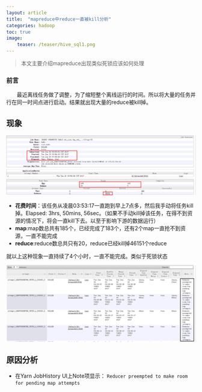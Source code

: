 ```yaml
---
layout: article
title:  "mapreduce中reduce一直被kill分析"
categories: hadoop
toc: true
image:
    teaser: /teaser/hive_sql1.png
---
```


> 本文主要介绍mapreduce出现类似死锁应该如何处理


### 前言
&emsp;&emsp;最近离线任务做了调整，为了缩短整个离线运行的时间。所以将大量的任务并行在同一时间点进行启动。结果就出现大量的reduce被kill掉。
## 现象
![reduce_kill图](/images/hadoop/reduce/reduce_kill1.png)

* __花费时间__：该任务从凌晨03:53:17一直跑到早上7点多，然后我手动将任务kill掉。Elapsed:	3hrs, 50mins, 56sec。（如果不手动kill掉该任务，在得不到资源的情况下，将会一直kill下去。以至于影响下游的数据运行）
* __map__:map数总共有185个，已经完成了183个，还有2个map一直抢不到资源，一直不能完成
* __reduce__:reduce数总共只有20，reduce已经kill掉46151个reduce

就以上这种现象一直持续了4个小时，一直不能完成。类似于死锁状态

![reduce_kill图](/images/hadoop/reduce/reduce_kill2.png)
## 原因分析
* 在Yarn JobHistory UI上Note项显示：	`Reducer preempted to make room for pending map attempts`